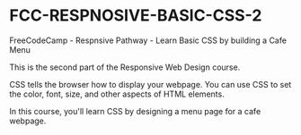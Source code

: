 # FCC-RESPNOSIVE-BASIC-CSS-2

FreeCodeCamp - Respnsive Pathway - Learn Basic CSS by building a Cafe Menu

This is the second part of the Responsive Web Design course.

CSS tells the browser how to display your webpage. You can use CSS to set the color, font, size, and other aspects of HTML elements.

In this course, you'll learn CSS by designing a menu page for a cafe webpage.
